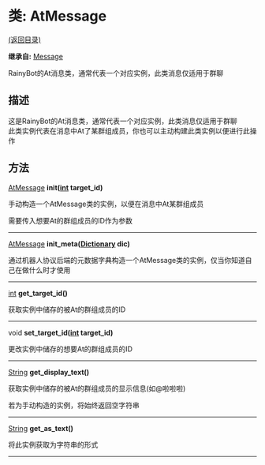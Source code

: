 # 类: AtMessage  
[(返回目录)](README.md)  
  
**继承自:** [Message](Message.md)  
  
RainyBot的At消息类，通常代表一个对应实例，此类消息仅适用于群聊  
  
## 描述  
  
这是RainyBot的At消息类，通常代表一个对应实例，此类消息仅适用于群聊   
此类实例代表在消息中At了某群组成员，你也可以主动构建此类实例以便进行此操作  
  
## 方法 
  
[AtMessage](AtMessage.md) **init([int](https://docs.godotengine.org/en/latest/classes/class_int.html) target_id)**  
  
手动构造一个AtMessage类的实例，以便在消息中At某群组成员   
  
需要传入想要At的群组成员的ID作为参数  
  
---  
  
[AtMessage](AtMessage.md) **init_meta([Dictionary](https://docs.godotengine.org/en/latest/classes/class_dictionary.html) dic)**  
  
通过机器人协议后端的元数据字典构造一个AtMessage类的实例，仅当你知道自己在做什么时才使用  
  
---  
  
[int](https://docs.godotengine.org/en/latest/classes/class_int.html) **get_target_id()**  
  
获取实例中储存的被At的群组成员的ID  
  
---  
  
void **set_target_id([int](https://docs.godotengine.org/en/latest/classes/class_int.html) target_id)**  
  
更改实例中储存的想要At的群组成员的ID  
  
---  
  
[String](https://docs.godotengine.org/en/latest/classes/class_string.html) **get_display_text()**  
  
获取实例中储存的被At的群组成员的显示信息(如@啦啦啦)   
  
若为手动构造的实例，将始终返回空字符串  
  
---  
  
[String](https://docs.godotengine.org/en/latest/classes/class_string.html) **get_as_text()**  
  
将此实例获取为字符串的形式  
  
---  
  

